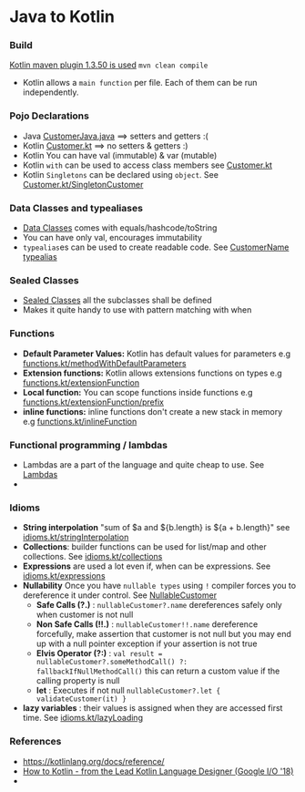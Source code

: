 # Java to Kotlin
### Build
[Kotlin maven plugin 1.3.50 is used](https://kotlinlang.org/docs/reference/using-maven.html)
`mvn clean compile`
- Kotlin allows a `main function` per file. Each of them can be run independently.
### Pojo Declarations
- Java [CustomerJava.java](src/main/java/CustomerJava.java) ==> setters and getters :(
- Kotlin [Customer.kt](src/main/kotlin/Customer.kt) ==> no setters & getters :)
- Kotlin You can have val (immutable) & var (mutable) 
- Kotlin `with` can be used to access class members see [Customer.kt](src/main/kotlin/Customer.kt) 
- Kotlin `Singletons` can be declared using `object`. See [Customer.kt/SingletonCustomer](src/main/kotlin/Customer.kt)

### Data Classes and typealiases
- [Data Classes](src/main/kotlin/dataClassAndTypealiases.kt) comes with equals/hashcode/toString
- You can have only val, encourages immutability
- `typealias`es can be used to create readable code. See [CustomerName typealias](src/main/kotlin/dataClassAndTypealiases.kt)

### Sealed Classes
- [Sealed Classes](src/main/kotlin/SealedCustomer.kt) all the subclasses shall be defined
- Makes it quite handy to use with pattern matching with when

### Functions
- **Default Parameter Values:** Kotlin has default values for parameters e.g [functions.kt/methodWithDefaultParameters](src/main/kotlin/functions.kt)
- **Extension functions:** Kotlin allows extensions functions on types e.g [functions.kt/extensionFunction](src/main/kotlin/functions.kt)
- **Local function:** You can scope functions inside functions e.g [functions.kt/extensionFunction/prefix](src/main/kotlin/functions.kt)
- **inline functions:** inline functions don't create a new stack in memory e.g [functions.kt/inlineFunction](src/main/kotlin/functions.kt)

### Functional programming / lambdas
- Lambdas are a part of the language and quite cheap to use. See [Lambdas](src/main/kotlin/functional.kt)
- 
### Idioms
- **String interpolation** "sum of $a and ${b.length} is ${a + b.length}" see [idioms.kt/stringInterpolation](src/main/kotlin/idioms.kt)
- **Collections**: builder functions can be used for list/map and other collections. See [idioms.kt/collections](src/main/kotlin/idioms.kt)
- **Expressions** are used a lot even if, when can be expressions. See [idioms.kt/expressions](src/main/kotlin/idioms.kt)
- **Nullability** Once you have `nullable types` using `!` compiler forces you to dereference it under control. See [NullableCustomer](src/main/kotlin/NullableCustomer.kt)
    - **Safe Calls (?.)** : `nullableCustomer?.name` dereferences safely only when customer is not null
    - **Non Safe Calls (!!.)** : `nullableCustomer!!.name` dereference forcefully, make assertion that customer is not null but you may end up with a null pointer exception if your assertion is not true
    - **Elvis Operator (?:)** : `val result = nullableCustomer?.someMethodCall() ?: fallbackIfNullMethodCall()` this can return a custom value if the calling property is null
    - **let** : Executes if not null `nullableCustomer?.let { validateCustomer(it) }`
- **lazy variables** : their values is assigned when they are accessed first time. See [idioms.kt/lazyLoading](src/main/kotlin/idioms.kt)

### References
- https://kotlinlang.org/docs/reference/
- [How to Kotlin - from the Lead Kotlin Language Designer (Google I/O '18)](https://www.youtube.com/watch?v=6P20npkvcb8)
- 